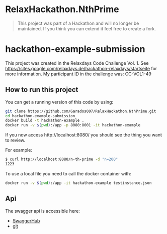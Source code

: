 # RelaxHackathon.NthPrime

> This project was part of a Hackathon and will no longer be maintained. If you think you can extend it feel free to create a fork.

# hackathon-example-submission

This project was created in the Relaxdays Code Challenge Vol. 1. See
https://sites.google.com/relaxdays.de/hackathon-relaxdays/startseite for more information. My
participant ID in the challenge was: CC-VOL1-49

## How to run this project
You can get a running version of this code by using:
```bash
git clone https://github.com/Garados007/RelaxHackathon.NthPrime.git
cd hackathon-example-submission
docker build -t hackathon-example .
docker run -v $(pwd):/app -p 8080:8001 -it hackathon-example
```
If you now access http://localhost:8080/ you should see the thing you want to review.

For example:
```bash
$ curl http://localhost:8080/n-th-prime -d "n=200"
1223
```

To use a local file you need to call the docker container with:
```bash
docker run -v $(pwd):/app -it hackathon-example testinstance.json
```

## Api

The swagger api is accessible here:
- [SwaggerHub](https://app.swaggerhub.com/apis/Garados007/Relaxday-Hackathon-Example-49/1.0.0)
- [git](swagger-api.yaml)
